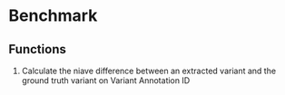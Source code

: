 # Benchmark

## Functions
1. Calculate the niave difference between an extracted variant and the ground truth variant on Variant Annotation ID
